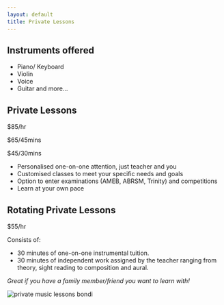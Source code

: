 ```yaml
---
layout: default
title: Private Lessons
---
```


## Instruments offered
* Piano/ Keyboard
* Violin
* Voice
* Guitar
and more...

## Private Lessons 

$85/hr

$65/45mins

$45/30mins

* Personalised one-on-one attention, just teacher and you
* Customised classes to meet your specific needs and goals
* Option to enter examinations (AMEB, ABRSM, Trinity) and competitions
* Learn at your own pace

## Rotating Private Lessons 

$55/hr

Consists of:
- 30 minutes of one-on-one instrumental tuition.
- 30 minutes of independent work assigned by the teacher ranging from theory, sight reading to composition and aural.

*Great if you have a family member/friend you want to learn with!*

<img class="w-100" srcset="
images/private_music_lessons_bondi-1x.png 1x,
images/private_music_lessons_bondi-2x.png 2x,
images/private_music_lessons_bondi-3x.png 3x"
src="images/private_music_lessons_bondi-1x.png" alt="private music lessons bondi"/>
